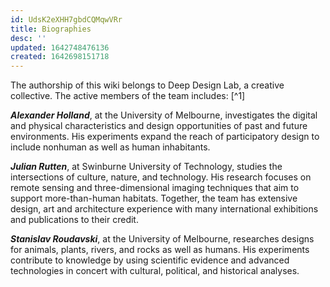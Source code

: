 ```yaml
---
id: UdsK2eXHH7gbdCQMqwVRr
title: Biographies
desc: ''
updated: 1642748476136
created: 1642698151718
---
```


The authorship of this wiki belongs to Deep Design Lab, a creative collective. The active members of the team includes: [^1]

***Alexander Holland***, at the University of Melbourne, investigates the digital and physical characteristics and design opportunities of past and future environments. His experiments expand the reach of participatory design to include nonhuman as well as human inhabitants.

***Julian Rutten***, at Swinburne University of Technology, studies the intersections of culture, nature, and technology. His research focuses on remote sensing and three-dimensional imaging techniques that aim to support more-than-human habitats.
Together, the team has extensive design, art and architecture experience with many international exhibitions and publications to their credit.

***Stanislav Roudavski***, at the University of Melbourne, researches designs for animals, plants, rivers, and rocks as well as humans. His experiments contribute to knowledge by using scientific evidence and advanced technologies in concert with cultural, political, and historical analyses.
